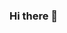 ### Hi there 👋

<!--
**onethousandvoices/onethousandvoices** is a ✨ _special_ ✨ repository because its `README.md` (this file) appears on your GitHub profile.

- 🔭 Hello there. I'm Max
- 🌱 I’m currently learning C# and Unity.
- Check out my projects!
